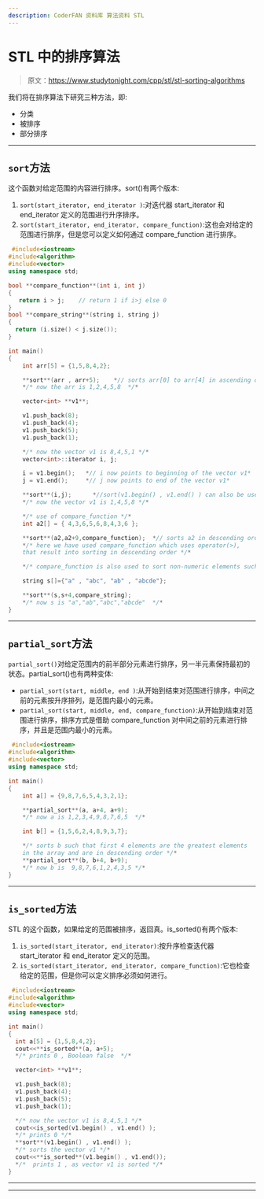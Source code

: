 ```yaml
---
description: CoderFAN 资料库 算法资料 STL
---
```


# STL 中的排序算法

> 原文：<https://www.studytonight.com/cpp/stl/stl-sorting-algorithms>

我们将在排序算法下研究三种方法，即:

*   分类
*   被排序
*   部分排序

* * *

## `sort`方法

这个函数对给定范围的内容进行排序。sort()有两个版本:

1.  `sort(start_iterator, end_iterator )`:对迭代器 start_iterator 和 end_iterator 定义的范围进行升序排序。
2.  `sort(start_iterator, end_iterator, compare_function)`:这也会对给定的范围进行排序，但是您可以定义如何通过 compare_function 进行排序。

```cpp
 #include<iostream>
#include<algorithm>
#include<vector>
using namespace std;

bool **compare_function**(int i, int j)
{
   return i > j;    // return 1 if i>j else 0
}
bool **compare_string**(string i, string j)
{ 
  return (i.size() < j.size()); 
}

int main()
{
    int arr[5] = {1,5,8,4,2};

    **sort**(arr , arr+5);    *// sorts arr[0] to arr[4] in ascending order*
    */* now the arr is 1,2,4,5,8  */*

    vector<int> **v1**;

    v1.push_back(8);
    v1.push_back(4);
    v1.push_back(5);
    v1.push_back(1);

    */* now the vector v1 is 8,4,5,1 */*
    vector<int>::iterator i, j;

    i = v1.begin();   *// i now points to beginning of the vector v1*
    j = v1.end();     *// j now points to end of the vector v1*

    **sort**(i,j);      *//sort(v1.begin() , v1.end() ) can also be used*
    */* now the vector v1 is 1,4,5,8 */*

    */* use of compare_function */*
    int a2[] = { 4,3,6,5,6,8,4,3,6 };

    **sort**(a2,a2+9,compare_function);  *// sorts a2 in descending order* 
    */* here we have used compare_function which uses operator(>), 
    that result into sorting in descending order */*

    */* compare_function is also used to sort non-numeric elements such as*/*

    string s[]={"a" , "abc", "ab" , "abcde"};

    **sort**(s,s+4,compare_string);
    */* now s is "a","ab","abc","abcde"  */*
} 
```

* * *

## `partial_sort`方法

`partial_sort()`对给定范围内的前半部分元素进行排序，另一半元素保持最初的状态。partial_sort()也有两种变体:

*   `partial_sort(start, middle, end )`:从开始到结束对范围进行排序，中间之前的元素按升序排列，是范围内最小的元素。
*   `partial_sort(start, middle, end, compare_function)`:从开始到结束对范围进行排序，排序方式是借助 compare_function 对中间之前的元素进行排序，并且是范围内最小的元素。

```cpp
 #include<iostream>
#include<algorithm>
#include<vector>
using namespace std;

int main()
{
    int a[] = {9,8,7,6,5,4,3,2,1};

    **partial_sort**(a, a+4, a+9); 
    */* now a is 1,2,3,4,9,8,7,6,5  */* 

    int b[] = {1,5,6,2,4,8,9,3,7};

    */* sorts b such that first 4 elements are the greatest elements
    in the array and are in descending order */*
    **partial_sort**(b, b+4, b+9);  
    */* now b is  9,8,7,6,1,2,4,3,5 */*
} 
```

* * *

## `is_sorted`方法

STL 的这个函数，如果给定的范围被排序，返回真。is_sorted()有两个版本:

1.  `is_sorted(start_iterator, end_iterator)`:按升序检查迭代器 start_iterator 和 end_iterator 定义的范围。
2.  `is_sorted(start_iterator, end_iterator, compare_function)`:它也检查给定的范围，但是你可以定义排序必须如何进行。

```cpp
 #include<iostream>
#include<algorithm>
#include<vector>
using namespace std;

int main()
{
  int a[5] = {1,5,8,4,2}; 
  cout<<**is_sorted**(a, a+5);
  */* prints 0 , Boolean false  */*

  vector<int> **v1**;

  v1.push_back(8);
  v1.push_back(4);
  v1.push_back(5);
  v1.push_back(1);

  */* now the vector v1 is 8,4,5,1 */*
  cout<<is_sorted(v1.begin() , v1.end() );
  */* prints 0 */*
  **sort**(v1.begin() , v1.end() );
  */* sorts the vector v1 */*
  cout<<**is_sorted**(v1.begin() , v1.end());
  */*  prints 1 , as vector v1 is sorted */*    
} 
```

* * *

* * *